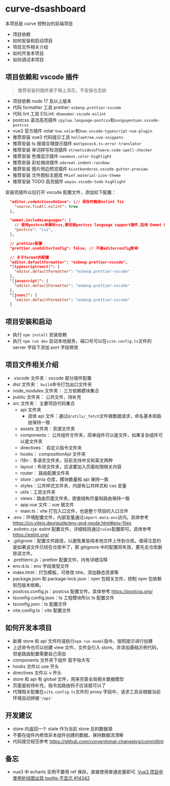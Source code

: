 # curve-dsashboard

本项目是 curve 控制台的前端项目

- 项目依赖
- 如何安装和启动项目
- 项目文件相关介绍
- 如何开发本项目
- 如何调试本项目

## 项目依赖和 vscode 插件

> 推荐安装的插件属于锦上添花，不安装也无妨

- 项目依赖 node 17 及以上版本
- 代码 formatter 工具 prettier: `esbenp.prettier-vscode`
- 代码 lint 工具 ESLint: `dbaeumer.vscode-eslint`
- postcss 语法高亮插件 `cpylua.language-postcss`和`vunguyentuan.vscode-postcss`
- vue3 官方插件 volar `Vue.volar`和`Vue.vscode-typescript-vue-plugin`
- 推荐安装 vue3 代码提示工具 `hollowtree.vue-snippets`
- 推荐安装 ts 报错合理提示插件 `mattpocock.ts-error-translator`
- 推荐安装 单词拼写检测插件 `streetsidesoftware.code-spell-checker`
- 推荐安装 色值显示插件 `naumovs.color-highlight`
- 推荐安装 彩虹缩进插件 `oderwat.indent-rainbow`
- 推荐安装 图片侧边预览插件 `kisstkondoros.vscode-gutter-preview`
- 推荐安装 文件图标主题库 `PKief.material-icon-theme`
- 推荐安装 TODO 高亮插件 `wayou.vscode-todo-highlight`

安装完插件以后打开 vscode 配置文件，添加如下配置：

```json
  "editor.codeActionsOnSave": {// 保存时触发eslint fix
    "source.fixAll.eslint": true
  },

  "emmet.includeLanguages": {
    // 使用postcss来解析css,要安装postcss language support插件,启用 Emmet 缩写扩展
    "postcss": "css",
  },

  // prettier配置
  "prettier.useEditorConfig": false, // 不被editorconfig影响

  // 关于format的配置
  "editor.defaultFormatter": "esbenp.prettier-vscode",
  "[typescriptreact]": {
    "editor.defaultFormatter": "esbenp.prettier-vscode"
  },
  "[javascript]": {
    "editor.defaultFormatter": "esbenp.prettier-vscode"
  },
  "[jsonc]": {
    "editor.defaultFormatter": "esbenp.prettier-vscode"
  }
```

## 项目安装和启动

- 执行 `npm install` 安装依赖
- 执行 `npm run dev` 启动本地服务，端口号可以在`vite.config.ts`文件的 server 字段下添加 port 字段修改

## 项目文件相关介绍

- .vscode 文件夹：vscode 部分插件配置
- dist 文件夹： `build`命令打包出口文件夹
- node_modules 文件夹： 三方依赖模块集合
- public 文件夹： 公共文件，待补充
- src 文件夹： 主要项目代码集合
  - api 文件夹
    - 具体 api 文件：通过`@/utils/_fetch`文件做数据请求，命名基本和路由保持一致
  - assets 文件夹：资源文件夹
  - components： 公共组件文件夹，简单组件可以是文件，如果复杂组件可以是文件夹
  - directives： 自定义指令文件夹
  - hooks： compositionApi 文件夹
  - i18n：多语言文件夹，目前支持中文和英文两种
  - layout：布局文件夹，应该要加入页面权限相关内容
  - router： 路由配置文件夹
  - store：pinia 仓库，模块数量和 api 保持一致
  - styles：公共样式文件夹，内部有公共样式和 css 变量
  - utils：工具文件夹
  - views：路由页面文件夹，嵌套结构尽量和路由保持一致
  - app.vue 文件：vue 根文件
  - main.ts：vite 打包入口文件，也是整个项目的入口文件
- .env：环境配置文件，内部变量通过`import.meta.env`访问。具体参考 https://cn.vitejs.dev/guide/env-and-mode.html#env-files
- .eslintrc.cjs: eslint 配置文件，详细规则通过`rules`配置即可。具体参考 https://eslint.org/
- .gitignore：配置文件路径，以避免某些纯本地文件上传到仓库。值得注意的是如果该文件已经在仓库中了，那 gitignore 中的配置将失效，要先去仓库删除该文件。
- .prettierrc.js：prettier 配置文件，内有详细注释
- env.d.ts：env 字段类型文件
- index.html：打包模板，可修改 title，添加静态资源等
- package.json 和 package-lock.json：npm 包相关文件，控制 npm 包依赖和包版本依赖。
- postcss.config.js：postcss 配置文件。具体参考 https://postcss.org/
- tsconfig.config.json：ts 工程模块所以 ts 配置文件
- tsconfig.json：ts 配置文件
- vite.config.ts：vite 配置文件

## 如何开发本项目

- 新建 store 和 api 文件时请执行`npm run model`指令，按照提示进行创建
- 上述命令也可以创建 view 文件，文件会引入 store。并添加基础示例代码，但是路由配置需要自己添加
- components 文件夹下组件 首字母大写
- hooks 文件以 use 开头
- directives 文件以 v 开头
- store 和 api 有 global 文件，用来完善全局相关数据模型
- 页面鉴权待补充，指令加路由钩子应该就可以了
- 代理相关配置在`vite.config.ts`文件的 proxy 字段中，请求工具会根据当前环境自动拼接`'/api'`

## 开发建议

- store 内返回一个 state 作为当前 store 总的数据源
- 不要在组件内修改非本组件创建的数据，保持数据流清晰
- 代码提交规范参考 https://github.com/conventional-changelog/commitlint

## 备忘

- vue3 中 echarts 实例不要用 ref 保存，直接使用普通变量即可. [Vue3 项目中使用折线图出现 tooltip 不显示 #14342](https://github.com/apache/echarts/issues/14342)
